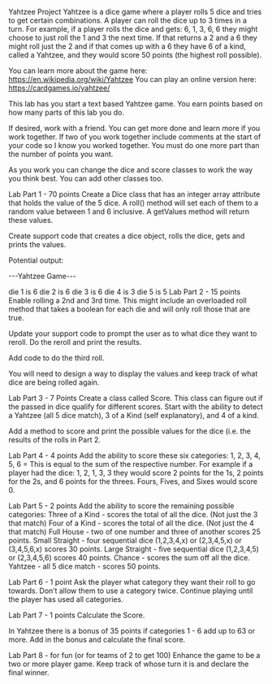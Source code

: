 Yahtzee Project
Yahtzee is a dice game where a player rolls 5 dice and tries to get certain combinations. A player can roll the dice up to 3 times in a turn. For example, if a player rolls the dice and gets: 6, 1, 3, 6, 6 they might choose to just roll the 1 and 3 the next time. If that returns a 2 and a 6 they might roll just the 2 and if that comes up with a 6 they have 6 of a kind, called a Yahtzee, and they would score 50 points (the highest roll possible).

You can learn more about the game here: https://en.wikipedia.org/wiki/Yahtzee
You can play an online version here: https://cardgames.io/yahtzee/

This lab has you start a text based Yahtzee game. You earn points based on how many parts of this lab you do.

If desired, work with a friend. You can get more done and learn more if you work together. If two of you work together include comments at the start of your code so I know you worked together. You must do one more part than the number of points you want.

As you work you can change the dice and score classes to work the way you think best. You can add other classes too.

Lab Part 1 - 70 points
Create a Dice class that has an integer array attribute that holds the value of the 5 dice. A roll() method will set each of them to a random value between 1 and 6 inclusive. A getValues method will return these values.

Create support code that creates a dice object, rolls the dice, gets and prints the values.

Potential output:

---Yahtzee Game---

die 1 is 6
die 2 is 6
die 3 is 6
die 4 is 3
die 5 is 5
Lab Part 2 - 15 points
Enable rolling a 2nd and 3rd time. This might include an overloaded roll method that takes a boolean for each die and will only roll those that are true.

Update your support code to prompt the user as to what dice they want to reroll. Do the reroll and print the results.

Add code to do the third roll.

You will need to design a way to display the values and keep track of what dice are being rolled again.

Lab Part 3 - 7 Points
Create a class called Score. This class can figure out if the passed in dice qualify for different scores. Start with the ability to detect a Yahtzee (all 5 dice match), 3 of a Kind (self explanatory), and 4 of a kind.

Add a method to score and print the possible values for the dice (i.e. the results of the rolls in Part 2.

Lab Part 4 - 4 points
Add the ability to score these six categories:
1, 2, 3, 4, 5, 6 = This is equal to the sum of the respective number. For example if a player had the dice: 1, 2, 1, 3, 3 they would score 2 points for the 1s, 2 points for the 2s, and 6 points for the threes. Fours, Fives, and Sixes would score 0.

Lab Part 5 - 2 points
Add the ability to score the remaining possible categories:
Three of a Kind - scores the total of all the dice. (Not just the 3 that match)
Four of a Kind - scores the total of all the dice. (Not just the 4 that match)
Full House - two of one number and three of another scores 25 points.
Small Straight - four sequential dice (1,2,3,4,x) or (2,3,4,5,x) or (3,4,5,6,x) scores 30 points.
Large Straight - five sequential dice (1,2,3,4,5) or (2,3,4,5,6) scores 40 points.
Chance - scores the sum off all the dice.
Yahtzee - all 5 dice match - scores 50 points.

Lab Part 6 - 1 point
Ask the player what category they want their roll to go towards. Don’t allow them to use a category twice. Continue playing until the player has used all categories.

Lab Part 7 - 1 points
Calculate the Score.

In Yahtzee there is a bonus of 35 points if categories 1 - 6 add up to 63 or more. Add in the bonus and calculate the final score.

Lab Part 8 - for fun (or for teams of 2 to get 100)
Enhance the game to be a two or more player game. Keep track of whose turn it is and declare the final winner.
